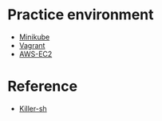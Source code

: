 # Practice environment

- [Minikube](https://minikube.sigs.k8s.io/)
- [Vagrant](https://github.com/phuongleeo/cka-practices/tree/master/Vagrant)
- [AWS-EC2](https://github.com/phuongleeo/gitops-demo/tree/master/aws)

# Reference

- [Killer-sh](https://github.com/killer-sh/cks-course-environment)
